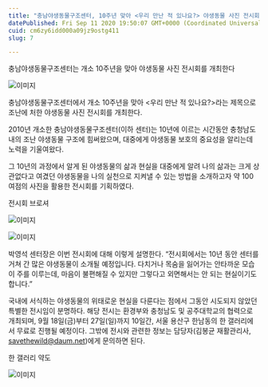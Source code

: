 ```yaml
---
title: "충남야생동물구조센터, 10주년 맞아 <우리 만난 적 있나요?> 야생동물 사진 전시회 개최"
datePublished: Fri Sep 11 2020 19:50:07 GMT+0000 (Coordinated Universal Time)
cuid: cm6zy6idd000a09jz9ostg411
slug: 7

---
```



충남야생동물구조센터는 개소 10주년을 맞아 야생동물 사진 전시회를 개최한다

![이미지](https://cdn.hashnode.com/res/hashnode/image/upload/v1739246022217/1fb64202-b242-4391-b3a7-3974e3c7935d.png)

충남야생동물구조센터에서 개소 10주년을 맞아 <우리 만난 적 있나요?>라는 제목으로 조난에 처한 야생동물 사진 전시회를 개최한다.

2010년 개소한 충남야생동물구조센터(이하 센터)는 10년에 이르는 시간동안 충청남도 내의 조난 야생동물 구조에 힘써왔으며, 대중에게 야생동물 보호의 중요성을 알리는데 노력을 기울여왔다.

그 10년의 과정에서 알게 된 야생동물의 삶과 현실을 대중에게 알려 나의 삶과는 크게 상관없다고 여겼던 야생동물을 나의 실천으로 지켜낼 수 있는 방법을 소개하고자 약 100여점의 사진을 활용한 전시회를 기획하였다.

전시회 브로셔

![이미지](https://cdn.hashnode.com/res/hashnode/image/upload/v1739246024736/11b6ac0f-2267-4a71-98e7-b13a59510ea1.png)

![이미지](https://cdn.hashnode.com/res/hashnode/image/upload/v1739246027056/bf137368-c3b1-45bc-addf-ae0d351c01ef.png)

박영석 센터장은 이번 전시회에 대해 이렇게 설명한다. “전시회에서는 10년 동안 센터를 거쳐 간 많은 야생동물이 소개될 예정입니다. 다치거나 목숨을 잃어가는 안타까운 모습이 주를 이루는데, 마음이 불편해질 수 있지만 그렇다고 외면해서는 안 되는 현실이기도 합니다.”

국내에 서식하는 야생동물의 위태로운 현실을 다룬다는 점에서 그동안 시도되지 않았던 특별한 전시임이 분명하다. 해당 전시는 환경부와 충청남도 및 공주대학교의 협력으로 개최되며, 9월 18일(금)부터 27일(일)까지 10일간, 서울 용산구 한남동의 한 갤러리에서 무료로 진행될 예정이다. 그밖에 전시와 관련한 정보는 담당자(김봉균 재활관리사, savethewild@daum.net)에게 문의하면 된다.

한 갤러리 약도

![이미지](https://cdn.hashnode.com/res/hashnode/image/upload/v1739246029466/c5d98686-fd7e-4464-9436-8700fcd81c4e.jpeg)